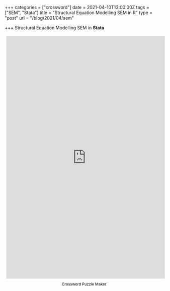 +++
categories = ["crossword"]
date = 2021-04-10T13:00:00Z
tags = ["SEM", "Stata"]
title = "Structural Equation Modelling SEM in R"
type = "post"
url = "/blog/2021/04/sem"

+++
Structural Equation Modelling SEM in **Stata** 

<div style="margin:auto; display:flex; flex-direction:column; height:800px; max-width:800px"> <iframe border="0" src="https://crosswordlabs.com/embed/ggplot-geoms" style="flex:1; width:100%; padding:5px 0px 0 5px; border:0px solid black; "></iframe> <a target="_blank" style="align-self:center; font-size:12px; color:black; padding-top:10px; text-decoration:none;text-align:center" href="https://crosswordlabs.com">Crossword Puzzle Maker</a> </div>